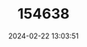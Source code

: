 ---
title: "154638"
category: "Myctophum lychnobium"
draft: false
date: 2024-02-22 13:03:51
languages:
  English: ["Nightlight Lanternfish"]
---